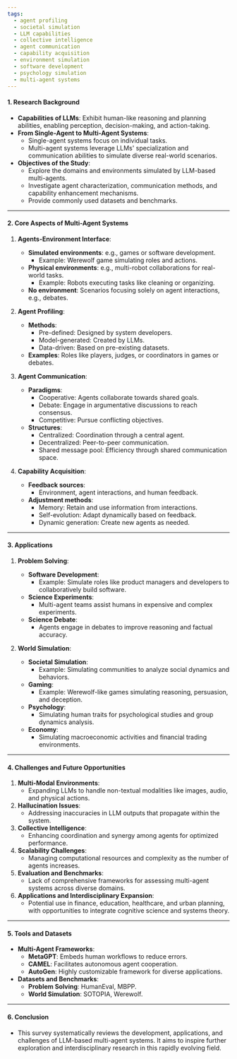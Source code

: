 ```yaml
---
tags:
  - agent profiling
  - societal simulation
  - LLM capabilities
  - collective intelligence
  - agent communication
  - capability acquisition
  - environment simulation
  - software development
  - psychology simulation
  - multi-agent systems
---
```


#### **1. Research Background**

- **Capabilities of LLMs**: Exhibit human-like reasoning and planning abilities, enabling perception, decision-making, and action-taking.
- **From Single-Agent to Multi-Agent Systems**:
  - Single-agent systems focus on individual tasks.
  - Multi-agent systems leverage LLMs' specialization and communication abilities to simulate diverse real-world scenarios.
- **Objectives of the Study**:
  - Explore the domains and environments simulated by LLM-based multi-agents.
  - Investigate agent characterization, communication methods, and capability enhancement mechanisms.
  - Provide commonly used datasets and benchmarks.

---

#### **2. Core Aspects of Multi-Agent Systems**

1. **Agents-Environment Interface**:

   - **Simulated environments**: e.g., games or software development.
     - Example: Werewolf game simulating roles and actions.
   - **Physical environments**: e.g., multi-robot collaborations for real-world tasks.
     - Example: Robots executing tasks like cleaning or organizing.
   - **No environment**: Scenarios focusing solely on agent interactions, e.g., debates.

2. **Agent Profiling**:

   - **Methods**:
     - Pre-defined: Designed by system developers.
     - Model-generated: Created by LLMs.
     - Data-driven: Based on pre-existing datasets.
   - **Examples**: Roles like players, judges, or coordinators in games or debates.

3. **Agent Communication**:

   - **Paradigms**:
     - Cooperative: Agents collaborate towards shared goals.
     - Debate: Engage in argumentative discussions to reach consensus.
     - Competitive: Pursue conflicting objectives.
   - **Structures**:
     - Centralized: Coordination through a central agent.
     - Decentralized: Peer-to-peer communication.
     - Shared message pool: Efficiency through shared communication space.

4. **Capability Acquisition**:
   - **Feedback sources**:
     - Environment, agent interactions, and human feedback.
   - **Adjustment methods**:
     - Memory: Retain and use information from interactions.
     - Self-evolution: Adapt dynamically based on feedback.
     - Dynamic generation: Create new agents as needed.

---

#### **3. Applications**

1. **Problem Solving**:

   - **Software Development**:
     - Example: Simulate roles like product managers and developers to collaboratively build software.
   - **Science Experiments**:
     - Multi-agent teams assist humans in expensive and complex experiments.
   - **Science Debate**:
     - Agents engage in debates to improve reasoning and factual accuracy.

2. **World Simulation**:
   - **Societal Simulation**:
     - Example: Simulating communities to analyze social dynamics and behaviors.
   - **Gaming**:
     - Example: Werewolf-like games simulating reasoning, persuasion, and deception.
   - **Psychology**:
     - Simulating human traits for psychological studies and group dynamics analysis.
   - **Economy**:
     - Simulating macroeconomic activities and financial trading environments.

---

#### **4. Challenges and Future Opportunities**

1. **Multi-Modal Environments**:
   - Expanding LLMs to handle non-textual modalities like images, audio, and physical actions.
2. **Hallucination Issues**:
   - Addressing inaccuracies in LLM outputs that propagate within the system.
3. **Collective Intelligence**:
   - Enhancing coordination and synergy among agents for optimized performance.
4. **Scalability Challenges**:
   - Managing computational resources and complexity as the number of agents increases.
5. **Evaluation and Benchmarks**:
   - Lack of comprehensive frameworks for assessing multi-agent systems across diverse domains.
6. **Applications and Interdisciplinary Expansion**:
   - Potential use in finance, education, healthcare, and urban planning, with opportunities to integrate cognitive science and systems theory.

---

#### **5. Tools and Datasets**

- **Multi-Agent Frameworks**:
  - **MetaGPT**: Embeds human workflows to reduce errors.
  - **CAMEL**: Facilitates autonomous agent cooperation.
  - **AutoGen**: Highly customizable framework for diverse applications.
- **Datasets and Benchmarks**:
  - **Problem Solving**: HumanEval, MBPP.
  - **World Simulation**: SOTOPIA, Werewolf.

---

#### **6. Conclusion**

- This survey systematically reviews the development, applications, and challenges of LLM-based multi-agent systems. It aims to inspire further exploration and interdisciplinary research in this rapidly evolving field.
